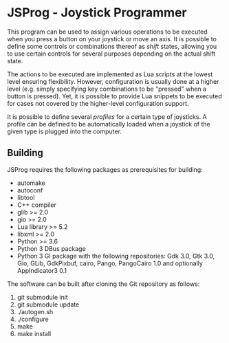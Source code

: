 # JSProg - Joystick Programmer

This program can be used to assign various operations to be executed when
you press a button on your joystick or move an axis. It is possible to
define some controls or combinations thereof as *shift* states, allowing
you to use certain controls for several purposes depending on the actual
shift state.

The actions to be executed are implemented as Lua scripts at the lowest
level ensuring flexibility. However, configuration is usually done at a
higher level (e.g. simply specifying key combinations to be "pressed"
when a button is pressed). Yet, it is possible to provide Lua snippets
to be executed for cases not covered by the higher-level configuration
support.

It is possible to define several *profiles* for a certain type of
joysticks. A profile can be defined to be automatically loaded when
a joystick of the given type is plugged into the computer.

## Building

JSProg requires the following packages as prerequisites for building:

* automake
* autoconf
* libtool
* C++ compiler
* glib >= 2.0
* gio >= 2.0
* Lua library >= 5.2
* libxml >= 2.0
* Python >= 3.6
* Python 3 DBus package
* Python 3 GI package with the following repositories: Gdk 3.0, Gtk 3.0, Gio, GLib,
  GdkPixbuf, cairo, Pango, PangoCairo 1.0 and optionally AppIndicator3 0.1

The software can be built after cloning the Git repository as follows:

1. git submodule init
1. git submodule update
1. ./autogen.sh
1. ./configure
1. make
1. make install
